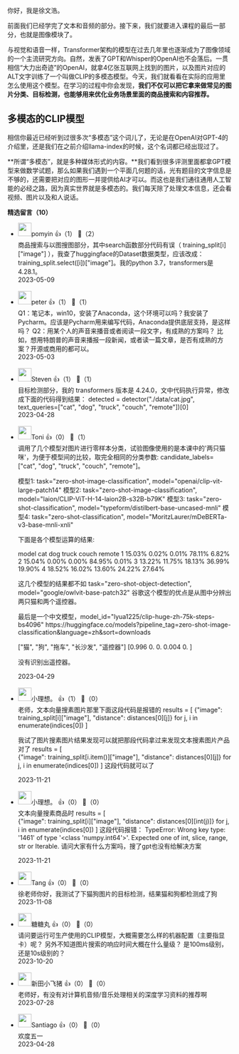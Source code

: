 你好，我是徐文浩。

前面我们已经学完了文本和音频的部分。接下来，我们就要进入课程的最后一部分，也就是图像模块了。

与视觉和语音一样，Transformer架构的模型在过去几年里也逐渐成为了图像领域的一个主流研究方向。自然，发表了GPT和Whisper的OpenAI也不会落后。一贯相信“大力出奇迹”的OpenAI，就拿4亿张互联网上找到的图片，以及图片对应的ALT文字训练了一个叫做CLIP的多模态模型。今天，我们就看看在实际的应用里怎么使用这个模型。在学习的过程中你会发现，**我们不仅可以把它拿来做常见的图片分类、目标检测，也能够用来优化业务场景里面的商品搜索和内容推荐。**

## 多模态的CLIP模型

相信你最近已经听到过很多次“多模态”这个词儿了，无论是在OpenAI对GPT-4的介绍里，还是我们在之前介绍llama-index的时候，这个名词都已经出现过了。

**所谓“多模态”，就是多种媒体形式的内容。**我们看到很多评测里面都拿GPT模型来做数学试题，那么如果我们遇到一个平面几何题的话，光有题目的文字信息是不够的，还需要把对应的图形一并提供给AI才可以。而这也是我们通往通用人工智能的必经之路，因为真实世界就是多模态的。我们每天除了处理文本信息，还会看视频、图片以及和人说话。
<div><strong>精选留言（10）</strong></div><ul>
<li><img src="https://static001.geekbang.org/account/avatar/00/12/55/36/791d0f5e.jpg" width="30px"><span>pomyin</span> 👍（1） 💬（2）<div>商品搜索与以图搜图部分，其中search函数部分代码有误（ training_split[i][&quot;image&quot;] ），我查了huggingface的Dataset数据类型，应该改成：training_split.select([i])[&quot;image&quot;]。我的python 3.7，transformers是4.28.1。</div>2023-05-09</li><br/><li><img src="https://static001.geekbang.org/account/avatar/00/10/25/87/f3a69d1b.jpg" width="30px"><span>peter</span> 👍（1） 💬（1）<div>Q1：笔记本，win10，安装了Anaconda，这个环境可以吗？我安装了Pycharm。应该是Pycharm用来编写代码，Anaconda提供底层支持，是这样吗？
Q2：用某个人的声音来播音或者阅读一段文字，有成熟的方案吗？
比如，想用特朗普的声音来播报一段新闻，或者读一篇文章，是否有成熟的方案？开源或商用的都可以。</div>2023-05-03</li><br/><li><img src="https://static001.geekbang.org/account/avatar/00/13/21/14/423a821f.jpg" width="30px"><span>Steven</span> 👍（1） 💬（1）<div>目标检测部分，我的 transformers 版本是 4.24.0，文中代码执行异常，修改成下面的代码得到结果：
detected = detector(&quot;.&#47;data&#47;cat.jpg&quot;,
    text_queries=[&quot;cat&quot;, &quot;dog&quot;, &quot;truck&quot;, &quot;couch&quot;, &quot;remote&quot;])[0]
</div>2023-04-28</li><br/><li><img src="https://static001.geekbang.org/account/avatar/00/30/ef/2d/757bb0d3.jpg" width="30px"><span>Toni</span> 👍（0） 💬（1）<div>调用了几个模型对图片进行零样本分类，试验图像使用的是本课中的&#39;两只猫咪&#39;，为便于模型间的比较，取完全相同的分类参数: candidate_labels=[&quot;cat&quot;, &quot;dog&quot;, &quot;truck&quot;, &quot;couch&quot;, &quot;remote&quot;]。

模型1: task=&quot;zero-shot-image-classification&quot;, model=&quot;openai&#47;clip-vit-large-patch14&quot;
模型2: task=&quot;zero-shot-image-classification&quot;, model=&quot;laion&#47;CLIP-ViT-H-14-laion2B-s32B-b79K&quot;
模型3: task=&quot;zero-shot-classification&quot;, model=&quot;typeform&#47;distilbert-base-uncased-mnli&quot;
模型4: task=&quot;zero-shot-classification&quot;, model=&quot;MoritzLaurer&#47;mDeBERTa-v3-base-mnli-xnli&quot;

下面是各个模型运算的结果:

model             cat          dog         truck        couch       remote
1              15.03%      0.02%      0.01%      78.11%      6.82% 
2              15.04%      0.00%      0.00%      84.95%      0.01%
3              13.22%     11.75%    18.13%      36.99%     19.90%
4              18.52%     16.02%    13.60%      24.22%     27.64%

这几个模型的结果都不如 task=&quot;zero-shot-object-detection&quot;, model=&quot;google&#47;owlvit-base-patch32&quot;
谷歌这个模型的优点是从图中分辨出两只猫和两个遥控器。

最后是一个中文模型，model_id=&quot;lyua1225&#47;clip-huge-zh-75k-steps-bs4096&quot;
https:&#47;&#47;huggingface.co&#47;models?pipeline_tag=zero-shot-image-classification&amp;language=zh&amp;sort=downloads

[&quot;猫&quot;,    &quot;狗&quot;,   &quot;拖车&quot;,   &quot;长沙发&quot;,  &quot;遥控器&quot;]
[0.996     0.       0.          0.004          0.   ]

没有识别出遥控器。</div>2023-04-29</li><br/><li><img src="https://static001.geekbang.org/account/avatar/00/22/28/40/82d748e6.jpg" width="30px"><span>小理想。</span> 👍（1） 💬（0）<div>老师，文本向量搜素图片那里下面这段代码是报错的
results = [ {&quot;image&quot;: training_split[i][&quot;image&quot;], &quot;distance&quot;: distances[0][j]} for j, i in enumerate(indices[0]) ]

我试了图片搜素图片结果发现可以就把那段代码拿过来发现文本搜素图片产品对了
 results = [  
      {&quot;image&quot;: training_split[i.item()][&quot;image&quot;], &quot;distance&quot;: distances[0][j]} 
        for j, i in enumerate(indices[0])
    ]
这段代码就可以了</div>2023-11-21</li><br/><li><img src="https://static001.geekbang.org/account/avatar/00/22/28/40/82d748e6.jpg" width="30px"><span>小理想。</span> 👍（0） 💬（0）<div>文本向量搜素商品时
 results = [  
      {&quot;image&quot;: training_split[i][&quot;image&quot;], &quot;distance&quot;: distances[0][int(j)]} 
        for j, i in enumerate(indices[0])
    ]
这段代码报错：
TypeError: Wrong key type: &#39;1461&#39; of type &#39;&lt;class &#39;numpy.int64&#39;&gt;&#39;. Expected one of int, slice, range, str or Iterable.
请问大家有什么方案吗，搜了gpt也没有给解决方案
</div>2023-11-21</li><br/><li><img src="https://static001.geekbang.org/account/avatar/00/2a/8c/a5/0229d33f.jpg" width="30px"><span>Tang</span> 👍（0） 💬（0）<div>徐老师你好，我测试了下猫狗图片的目标检测，结果猫和狗都检测成了狗</div>2023-11-08</li><br/><li><img src="https://static001.geekbang.org/account/avatar/00/14/91/51/3da9420d.jpg" width="30px"><span>糖糖丸</span> 👍（0） 💬（0）<div>请问要运行可生产使用的CLIP模型，大概需要怎么样的机器配置（主要指显卡）呢？
另外不知道图片搜索的响应时间大概在什么量级？ 是100ms级别，还是10s级别的？</div>2023-10-20</li><br/><li><img src="https://static001.geekbang.org/account/avatar/00/24/20/78/ea35cd99.jpg" width="30px"><span>新田小飞猪</span> 👍（0） 💬（0）<div>老师好，有没有对计算机音频&#47;音乐处理相关的深度学习资料的推荐啊</div>2023-07-28</li><br/><li><img src="https://static001.geekbang.org/account/avatar/00/36/82/5b/df97e03c.jpg" width="30px"><span>Santiago</span> 👍（0） 💬（0）<div>欢度五一</div>2023-04-28</li><br/>
</ul>